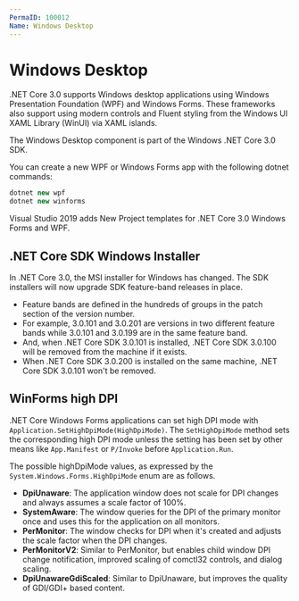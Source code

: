 ```yaml
---
PermaID: 100012
Name: Windows Desktop
---
```


# Windows Desktop

.NET Core 3.0 supports Windows desktop applications using Windows Presentation Foundation (WPF) and Windows Forms. These frameworks also support using modern controls and Fluent styling from the Windows UI XAML Library (WinUI) via XAML islands.

The Windows Desktop component is part of the Windows .NET Core 3.0 SDK.

You can create a new WPF or Windows Forms app with the following dotnet commands:

```csharp
dotnet new wpf
dotnet new winforms
```

Visual Studio 2019 adds New Project templates for .NET Core 3.0 Windows Forms and WPF.

## .NET Core SDK Windows Installer

In .NET Core 3.0, the MSI installer for Windows has changed. The SDK installers will now upgrade SDK feature-band releases in place. 
 - Feature bands are defined in the hundreds of groups in the patch section of the version number. 
 - For example, 3.0.101 and 3.0.201 are versions in two different feature bands while 3.0.101 and 3.0.199 are in the same feature band. 
 - And, when .NET Core SDK 3.0.101 is installed, .NET Core SDK 3.0.100 will be removed from the machine if it exists. 
 - When .NET Core SDK 3.0.200 is installed on the same machine, .NET Core SDK 3.0.101 won't be removed.

## WinForms high DPI

.NET Core Windows Forms applications can set high DPI mode with `Application.SetHighDpiMode(HighDpiMode)`. The `SetHighDpiMode` method sets the corresponding high DPI mode unless the setting has been set by other means like `App.Manifest` or `P/Invoke` before `Application.Run`.

The possible highDpiMode values, as expressed by the `System.Windows.Forms.HighDpiMode` enum are as follows.  

 - **DpiUnaware**: The application window does not scale for DPI changes and always assumes a scale factor of 100%.
 - **SystemAware**: The window queries for the DPI of the primary monitor once and uses this for the application on all monitors.
 - **PerMonitor**: The window checks for DPI when it's created and adjusts the scale factor when the DPI changes.
 - **PerMonitorV2**: Similar to PerMonitor, but enables child window DPI change notification, improved scaling of comctl32 controls, and dialog scaling.
 - **DpiUnawareGdiScaled**: Similar to DpiUnaware, but improves the quality of GDI/GDI+ based content.